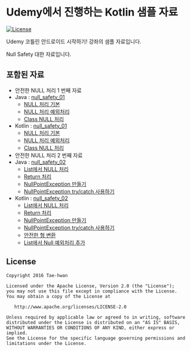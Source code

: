 # Udemy에서 진행하는 Kotlin 샘플 자료

[![License](https://img.shields.io/hexpm/l/plug.svg)]()

Udemy 코틀린 안드로이드 시작하기! 강좌의 샘플 자료입니다.

Null Safety 대한 자료입니다.

## 포함된 자료

- 안전한 NULL 처리 1 번째 자료
 - Java : [null_safety_01](https://github.com/taehwandev/Kotlin-Udemy-Sample/tree/02-null-safety/app-java/src/test/java/tech/thdev/java_udemy_sample/null_safety_01)
    - [NULL 처리 기본](https://github.com/taehwandev/Kotlin-Udemy-Sample/blob/02-null-safety/app-java/src/test/java/tech/thdev/java_udemy_sample/null_safety_01/_01_NullTest.java)
    - [NULL 처리 예외처리](https://github.com/taehwandev/Kotlin-Udemy-Sample/blob/02-null-safety/app-java/src/test/java/tech/thdev/java_udemy_sample/null_safety_01/_02_NullSafetyTest.java)
    - [Class NULL 처리](https://github.com/taehwandev/Kotlin-Udemy-Sample/blob/02-null-safety/app-java/src/test/java/tech/thdev/java_udemy_sample/null_safety_01/_03_NullSafetyClassTest.java)
 - Kotlin : [null_safety_01](https://github.com/taehwandev/Kotlin-Udemy-Sample/tree/02-null-safety/app-kotlin/src/test/java/tech/thdev/kotlin_udemy_sample/null_safety_01)
    - [NULL 처리 기본](https://github.com/taehwandev/Kotlin-Udemy-Sample/blob/02-null-safety/app-kotlin/src/test/java/tech/thdev/kotlin_udemy_sample/null_safety_01/_01_NullTest.kt)
    - [NULL 처리 예외처리](https://github.com/taehwandev/Kotlin-Udemy-Sample/blob/02-null-safety/app-kotlin/src/test/java/tech/thdev/kotlin_udemy_sample/null_safety_01/_02_NullSafetyTest.kt)
    - [Class NULL 처리](https://github.com/taehwandev/Kotlin-Udemy-Sample/blob/02-null-safety/app-kotlin/src/test/java/tech/thdev/kotlin_udemy_sample/null_safety_01/_03_NullSafetyClassTest.kt)
- 안전한 NULL 처리 2 번째 자료
 - Java : [null_safety_02](https://github.com/taehwandev/Kotlin-Udemy-Sample/tree/02-null-safety/app-java/src/test/java/tech/thdev/java_udemy_sample/null_safety_02)
    - [List에서 NULL 처리](https://github.com/taehwandev/Kotlin-Udemy-Sample/blob/02-null-safety/app-java/src/test/java/tech/thdev/java_udemy_sample/null_safety_02/_01_NullListTest.java)
    - [Return 처리](https://github.com/taehwandev/Kotlin-Udemy-Sample/blob/02-null-safety/app-java/src/test/java/tech/thdev/java_udemy_sample/null_safety_02/_02_ReturnTest.java)
    - [NullPointException 만들기](https://github.com/taehwandev/Kotlin-Udemy-Sample/blob/02-null-safety/app-java/src/test/java/tech/thdev/java_udemy_sample/null_safety_02/_03_NullPointExceptionTest.java)
    - [NullPointException try/catch 사용하기](https://github.com/taehwandev/Kotlin-Udemy-Sample/blob/02-null-safety/app-java/src/test/java/tech/thdev/java_udemy_sample/null_safety_02/_04_NullPointExceptionCatchTest.java)
 - Kotlin : [null_safety_02](https://github.com/taehwandev/Kotlin-Udemy-Sample/tree/02-null-safety/app-kotlin/src/test/java/tech/thdev/kotlin_udemy_sample/null_safety_02)
    - [List에서 NULL 처리](https://github.com/taehwandev/Kotlin-Udemy-Sample/blob/02-null-safety/app-kotlin/src/test/java/tech/thdev/kotlin_udemy_sample/null_safety_02/_01_NullListTest.kt)
    - [Return 처리](https://github.com/taehwandev/Kotlin-Udemy-Sample/blob/02-null-safety/app-kotlin/src/test/java/tech/thdev/kotlin_udemy_sample/null_safety_02/_02_ReturnTest.kt)
    - [NullPointException 만들기](https://github.com/taehwandev/Kotlin-Udemy-Sample/blob/02-null-safety/app-kotlin/src/test/java/tech/thdev/kotlin_udemy_sample/null_safety_02/_03_NullPointExceptionTest.kt)
    - [NullPointException try/catch 사용하기](https://github.com/taehwandev/Kotlin-Udemy-Sample/blob/02-null-safety/app-kotlin/src/test/java/tech/thdev/kotlin_udemy_sample/null_safety_02/_04_NullPointExceptionCatchTest.kt)
    - [안전한 형 변환](https://github.com/taehwandev/Kotlin-Udemy-Sample/blob/02-null-safety/app-kotlin/src/test/java/tech/thdev/kotlin_udemy_sample/null_safety_02/_05_NullSafetyCastTest.kt)
    - [List에서 Null 예외처리 추가](https://github.com/taehwandev/Kotlin-Udemy-Sample/blob/02-null-safety/app-kotlin/src/test/java/tech/thdev/kotlin_udemy_sample/null_safety_02/_06_ListFilterNotNullTest.kt)

## License

```
Copyright 2016 Tae-hwan

Licensed under the Apache License, Version 2.0 (the "License");
you may not use this file except in compliance with the License.
You may obtain a copy of the License at

   http://www.apache.org/licenses/LICENSE-2.0

Unless required by applicable law or agreed to in writing, software
distributed under the License is distributed on an "AS IS" BASIS,
WITHOUT WARRANTIES OR CONDITIONS OF ANY KIND, either express or implied.
See the License for the specific language governing permissions and
limitations under the License.
```

[01-base-init]: images/01-base-init.gif
